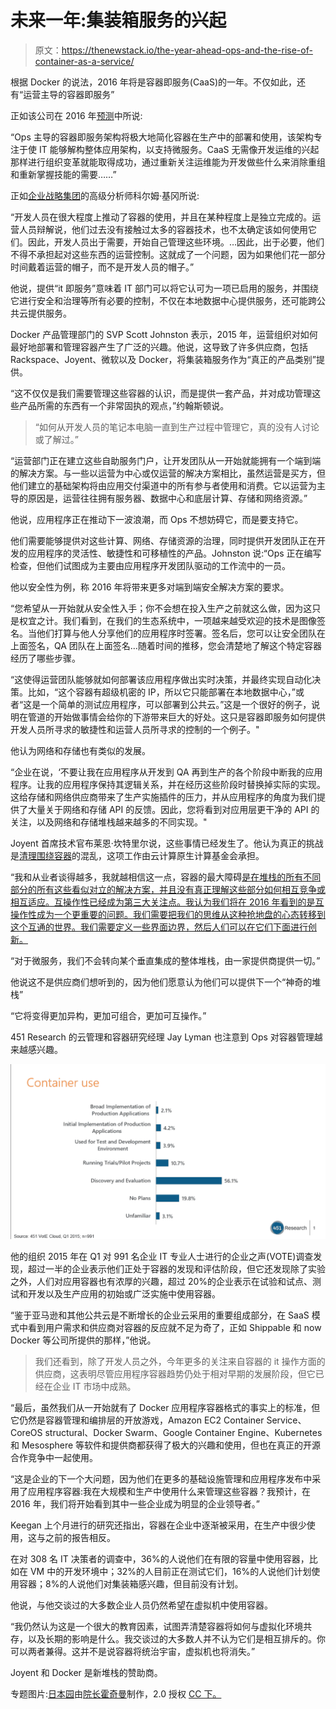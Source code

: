 # 未来一年:集装箱服务的兴起

> 原文：<https://thenewstack.io/the-year-ahead-ops-and-the-rise-of-container-as-a-service/>

根据 Docker 的说法，2016 年将是容器即服务(CaaS)的一年。不仅如此，还有“运营主导的容器即服务”

正如该公司在 2016 年[预测](http://vmblog.com/archive/2015/12/16/docker-2016-predictions-the-rise-of-containers-as-a-service-caas-and-the-defining-role-of-applications-in-2016.aspx#.VoPg0lJ1o0U)中所说:

“Ops 主导的容器即服务架构将极大地简化容器在生产中的部署和使用，该架构专注于使 IT 能够解构整体应用架构，以支持微服务。CaaS 无需像开发运维的兴起那样进行组织变革就能取得成功，通过重新关注运维能为开发做些什么来消除重组和重新掌握技能的需要……”

正如[企业战略集团](http://www.esg-global.com/)的高级分析师科尔姆·基冈所说:

“开发人员在很大程度上推动了容器的使用，并且在某种程度上是独立完成的。运营人员辩解说，他们过去没有接触过太多的容器技术，也不太确定该如何使用它们。因此，开发人员出于需要，开始自己管理这些环境。…因此，出于必要，他们不得不承担起对这些东西的运营控制。这就成了一个问题，因为如果他们花一部分时间戴着运营的帽子，而不是开发人员的帽子。”

他说，提供“it 即服务”意味着 IT 部门可以将它认可为一项已启用的服务，并围绕它进行安全和治理等所有必要的控制，不仅在本地数据中心提供服务，还可能跨公共云提供服务。

Docker 产品管理部门的 SVP Scott Johnston 表示，2015 年，运营组织对如何最好地部署和管理容器产生了广泛的兴趣。他说，这导致了许多供应商，包括 Rackspace、Joyent、微软以及 Docker，将集装箱服务作为“真正的产品类别”提供。

“这不仅仅是我们需要管理这些容器的认识，而是提供一套产品，并对成功管理这些产品所需的东西有一个非常固执的观点，”约翰斯顿说。

> “如何从开发人员的笔记本电脑一直到生产过程中管理它，真的没有人讨论或了解过。”

“运营部门正在建立这些自助服务门户，让开发团队从一开始就能拥有一个端到端的解决方案。与一些以运营为中心或仅运营的解决方案相比，虽然运营是买方，但他们建立的基础架构将由应用交付渠道中的所有参与者使用和消费。它以运营为主导的原因是，运营往往拥有服务器、数据中心和底层计算、存储和网络资源。”

他说，应用程序正在推动下一波浪潮，而 Ops 不想妨碍它，而是要支持它。

他们需要能够提供对这些计算、网络、存储资源的治理，同时提供开发团队正在开发的应用程序的灵活性、敏捷性和可移植性的产品。Johnston 说:“Ops 正在编写检查，但他们试图成为主要由应用程序开发团队驱动的工作流中的一员。

他以安全性为例，称 2016 年将带来更多对端到端安全解决方案的要求。

“您希望从一开始就从安全性入手；你不会想在投入生产之前就这么做，因为这只是权宜之计。我们看到，在我们的生态系统中，一项越来越受欢迎的技术是图像签名。当他们打算与他人分享他们的应用程序时签署。签名后，您可以让安全团队在上面签名，QA 团队在上面签名…随着时间的推移，您会清楚地了解这个特定容器经历了哪些步骤。

“这使得运营团队能够就如何部署该应用程序做出实时决策，并最终实现自动化决策。比如，“这个容器有超级机密的 IP，所以它只能部署在本地数据中心，”或者“这是一个简单的测试应用程序，可以部署到公共云。”这是一个很好的例子，说明在管道的开始做事情会给你的下游带来巨大的好处。这只是容器即服务如何提供开发人员所寻求的敏捷性和运营人员所寻求的控制的一个例子。"

他认为网络和存储也有类似的发展。

“企业在说，‘不要让我在应用程序从开发到 QA 再到生产的各个阶段中断我的应用程序。让我的应用程序保持其逻辑关系，并在经历这些阶段时替换掉实际的实现。这给存储和网络供应商带来了生产实施插件的压力，并从应用程序的角度为我们提供了大量关于网络和存储 API 的反馈。因此，您将看到对应用层更干净的 API 的关注，以及网络和存储堆栈越来越多的不同实现。"

Joyent 首席技术官布莱恩·坎特里尔说，这些事情已经发生了。他认为真正的挑战是[清理围绕容器](https://thenewstack.io/cloud-native-computing-foundation-seeks-clarity-world-container-confusion/)的混乱，这项工作由云计算原生计算基金会承担。

“我和从业者谈得越多，我就越相信这一点，容器的最大障碍[是在堆栈的所有不同部分的所有这些看似对立的解决方案，并且没有真正理解这些部分如何相互竞争或相互适应。互操作性已经成为第三大关注点。我认为我们将在 2016 年看到的是互操作性成为一个更重要的问题。我们需要把我们的思维从这种抢地盘的心态转移到这个互通的世界。我们需要定义一些界面边界，然后人们可以在它们下面进行创新。](https://www.joyent.com/blog/bringing-clarity-to-containers)

“对于微服务，我们不会转向某个垂直集成的整体堆栈，由一家提供商提供一切。”

他说这不是供应商们想听到的，因为他们愿意认为他们可以提供下一个“神奇的堆栈”

“它将变得更加异构，更加可组合，更加可互操作。”

451 Research 的云管理和容器研究经理 Jay Lyman 也注意到 Ops 对容器管理越来越感兴趣。

[![screen_shot_2015-12-30_at_9.54.20_am](img/e13bf07782673413591d6d128c337bf4.png)](https://thenewstack.io/wp-content/uploads/2015/12/screen_shot_2015-12-30_at_9.54.20_am.png)

他的组织 2015 年在 Q1 对 991 名企业 IT 专业人士进行的企业之声(VOTE)调查发现，超过一半的企业表示他们正处于容器的发现和评估阶段，但它还发现除了实验之外，人们对应用容器也有浓厚的兴趣，超过 20%的企业表示在试验和试点、测试和开发以及生产应用的初始或广泛实施中使用容器。

“鉴于亚马逊和其他公共云是不断增长的企业云采用的重要组成部分，在 SaaS 模式中看到用户需求和供应商对容器的反应就不足为奇了，正如 Shippable 和 now Docker 等公司所提供的那样，”他说。

> 我们还看到，除了开发人员之外，今年更多的关注来自容器的 it 操作方面的供应商，这表明尽管应用程序容器趋势仍处于相对早期的发展阶段，但它已经在企业 IT 市场中成熟。

“最后，虽然我们从一开始就有了 Docker 应用程序容器格式的事实上的标准，但它仍然是容器管理和编排层的开放游戏，Amazon EC2 Container Service、CoreOS structural、Docker Swarm、Google Container Engine、Kubernetes 和 Mesosphere 等软件和提供商都获得了极大的兴趣和使用，但也在真正的开源合作竞争中一起使用。

“这是企业的下一个大问题，因为他们在更多的基础设施管理和应用程序发布中采用了应用程序容器:我在大规模和生产中使用什么来管理这些容器？我预计，在 2016 年，我们将开始看到其中一些企业成为明显的企业领导者。”

Keegan 上个月进行的研究还指出，容器在企业中逐渐被采用，在生产中很少使用，这与之前的报告相反。

在对 308 名 IT 决策者的调查中，36%的人说他们在有限的容量中使用容器，比如在 VM 中的开发环境中；32%的人目前正在测试它们，16%的人说他们计划使用容器；8%的人说他们对集装箱感兴趣，但目前没有计划。

他说，与他交谈过的大多数企业人员仍然希望在虚拟机中使用容器。

“我仍然认为这是一个很大的教育因素，试图弄清楚容器将如何与虚拟化环境共存，以及长期的影响是什么。我交谈过的大多数人并不认为它们是相互排斥的。你可以两者兼得。这并不是说容器将统治宇宙，虚拟机也将消失。”

Joyent 和 Docker 是新堆栈的赞助商。

专题图片:[日本园](https://www.flickr.com/photos/deanhochman/14779546027/in/photolist-ow2386-kSXVvu-oo5yqg-rc6y9D-qF4ckP-qmKVWy-r5fZYo-piAaPh-qjdSXR-kFnWsH-qVNafR-BRwEJa-94mJ7L-ocdwMH-o27BV3-opnSpM-qRy6f1-qzsRgx-r6kuLa-qWPxax-qSt95i-qVKLJW-6vgoVR-51nzkB-rJomFK-rGpkX8-ra86m1-riMQgx-quzCPw-pY3fjj-qfPr6K-s2WJvE-njzxGP-qCVBCH-t6oJd3-qJzqf4-rs5P33-bDdSbi-qaQf6X-pJP7vN-r5kgGW-fB2CDb-qQaSt6-qQ3t3w-oThcyS-nYACm2-46f6QK-dnGN9J-qoJmMW-atzeCH)由[院长霍奇曼](https://www.flickr.com/photos/deanhochman/)制作，2.0 授权 [CC 下。](https://creativecommons.org/licenses/by/2.0/)

<svg xmlns:xlink="http://www.w3.org/1999/xlink" viewBox="0 0 68 31" version="1.1"><title>Group</title> <desc>Created with Sketch.</desc></svg>